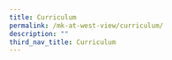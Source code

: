 ```yaml
---
title: Curriculum
permalink: /mk-at-west-view/curriculum/
description: ""
third_nav_title: Curriculum
---
```

